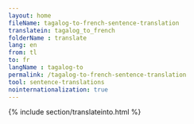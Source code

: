```yaml
---
layout: home
fileName: tagalog-to-french-sentence-translation
translatein: tagalog_to_french
folderName : translate
lang: en
from: tl
to: fr
langName : tagalog-to
permalink: /tagalog-to-french-sentence-translation
tool: sentence-translations
nointernationalization: true
---
```

{% include section/translateinto.html %}
